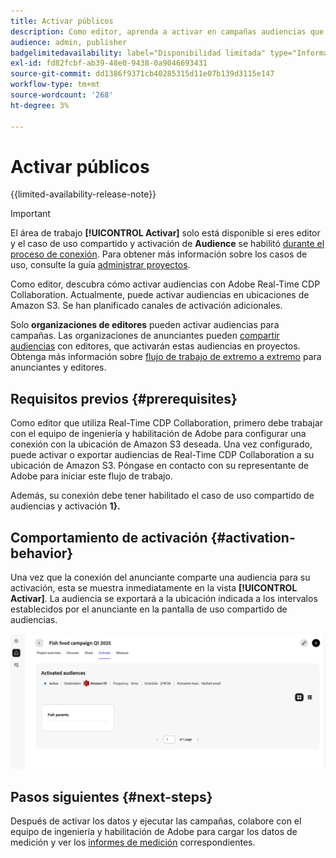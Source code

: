 ```yaml
---
title: Activar públicos
description: Como editor, aprenda a activar en campañas audiencias que su colaborador ha compartido con usted.
audience: admin, publisher
badgelimitedavailability: label="Disponibilidad limitada" type="Informative" url="https://helpx.adobe.com/legal/product-descriptions/real-time-customer-data-platform-collaboration.html newtab=true"
exl-id: fd82fcbf-ab39-48e0-9438-0a9046693431
source-git-commit: dd1386f9371cb40285315d11e07b139d3115e147
workflow-type: tm+mt
source-wordcount: '268'
ht-degree: 3%

---
```


# Activar públicos

{{limited-availability-release-note}}

>[!IMPORTANT]
>
>El área de trabajo **[!UICONTROL Activar]** solo está disponible si eres editor y el caso de uso compartido y activación de **Audience** se habilitó [durante el proceso de conexión](../connect/establishing-connections.md#connection-settings). Para obtener más información sobre los casos de uso, consulte la guía [administrar proyectos](./manage-projects.md#project-use-cases).

Como editor, descubra cómo activar audiencias con Adobe Real-Time CDP Collaboration. Actualmente, puede activar audiencias en ubicaciones de Amazon S3. Se han planificado canales de activación adicionales.

Solo **organizaciones de editores** pueden activar audiencias para campañas. Las organizaciones de anunciantes pueden [compartir audiencias](/help/guide/collaborate/share.md) con editores, que activarán estas audiencias en proyectos. Obtenga más información sobre [flujo de trabajo de extremo a extremo](/help/guide/end-to-end-workflow.md) para anunciantes y editores.

## Requisitos previos {#prerequisites}

Como editor que utiliza Real-Time CDP Collaboration, primero debe trabajar con el equipo de ingeniería y habilitación de Adobe para configurar una conexión con la ubicación de Amazon S3 deseada. Una vez configurado, puede activar o exportar audiencias de Real-Time CDP Collaboration a su ubicación de Amazon S3. Póngase en contacto con su representante de Adobe para iniciar este flujo de trabajo.

Además, su conexión debe tener habilitado el caso de uso compartido de audiencias y activación **1&rbrace;.**

## Comportamiento de activación {#activation-behavior}

Una vez que la conexión del anunciante comparte una audiencia para su activación, esta se muestra inmediatamente en la vista **[!UICONTROL Activar]**. La audiencia se exportará a la ubicación indicada a los intervalos establecidos por el anunciante en la pantalla de uso compartido de audiencias.

![Activar flujo de trabajo en un destino de Amazon S3.](/help/assets/collaborate/activate/activate-to-amazon-s3.png)

## Pasos siguientes {#next-steps}

Después de activar los datos y ejecutar las campañas, colabore con el equipo de ingeniería y habilitación de Adobe para cargar los datos de medición y ver los [informes de medición](/help/guide/collaborate/measure.md) correspondientes.

